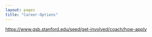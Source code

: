 ```yaml
---
layout: pages
title: "Career-Options"
---
```



https://www.gsb.stanford.edu/seed/get-involved/coach/how-apply